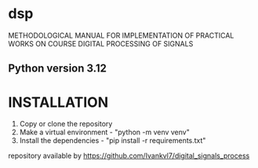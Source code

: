 # dsp
METHODOLOGICAL MANUAL FOR IMPLEMENTATION OF PRACTICAL WORKS ON COURSE DIGITAL PROCESSING OF SIGNALS

## Python version 3.12

# INSTALLATION
1. Copy or clone the repository
2. Make a virtual environment  - "python -m venv venv"
3. Install the dependencies - "pip install -r requirements.txt"

repository available by https://github.com/Ivankvl7/digital_signals_process